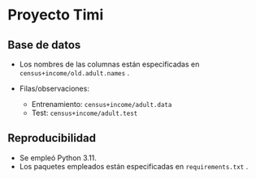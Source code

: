 # Proyecto Timi

## Base de datos

- Los nombres de las columnas están especificadas en `census+income/old.adult.names` .

- Filas/observaciones: 
  - Entrenamiento: `census+income/adult.data`
  - Test: `census+income/adult.test`


## Reproducibilidad

- Se empleó Python 3.11.
- Los paquetes empleados están especificadas en `requirements.txt` .
